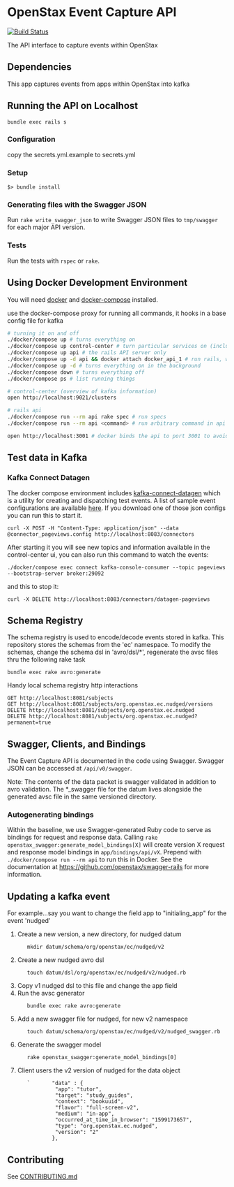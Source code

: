# OpenStax Event Capture API

[![Build Status](https://travis-ci.com/openstax/open-search.svg?branch=master)](https://travis-ci.com/openstax/event-capture-api)

The API interface to capture events within OpenStax

## Dependencies

This app captures events from apps within OpenStax into kafka

## Running the API on Localhost
```.env
bundle exec rails s
```

### Configuration

copy the secrets.yml.example to secrets.yml

### Setup

```
$> bundle install
```

### Generating files with the Swagger JSON

Run `rake write_swagger_json` to write Swagger JSON files to `tmp/swagger` for each major API version.

### Tests

Run the tests with `rspec` or `rake`.

</details>

## Using Docker Development Environment

You will need [docker](https://docs.docker.com/get-docker/) and [docker-compose](https://docs.docker.com/compose/install/#install-compose) installed.

use the docker-compose proxy for running all commands, it hooks in a base config file for kafka

```bash
# turning it on and off
./docker/compose up # turns everything on
./docker/compose up control-center # turn particular services on (includes dependencies)
./docker/compose up api # the rails API server only
./docker/compose up -d api && docker attach docker_api_1 # run rails, watch output, and debug
./docker/compose up -d # turns everything on in the background
./docker/compose down # turns everything off
./docker/compose ps # list running things

# control-center (overview of kafka information)
open http://localhost:9021/clusters

# rails api
./docker/compose run --rm api rake spec # run specs
./docker/compose run --rm api <command> # run arbitrary command in api container

open http://localhost:3001 # docker binds the api to port 3001 to avoid conflicting with the same running on the host
```

</details>

## Test data in Kafka

### Kafka Connect Datagen
The docker compose environment includes [kafka-connect-datagen](https://github.com/confluentinc/kafka-connect-datagen) which is a utility for
creating and dispatching test events. A list of sample event configurations are available [here](https://github.com/confluentinc/kafka-connect-datagen/tree/master/config). If you download one of those json configs you can run this to start it.
```
curl -X POST -H "Content-Type: application/json" --data @connector_pageviews.config http://localhost:8083/connectors
```

After starting it you will see new topics and information available in the control-center ui, you can also run this command to watch the events:
```
./docker/compose exec connect kafka-console-consumer --topic pageviews --bootstrap-server broker:29092
```

and this to stop it:
```
curl -X DELETE http://localhost:8083/connectors/datagen-pageviews
```

## Schema Registry

The schema registry is used to encode/decode events stored in kafka.  This repository stores the schemas from the 'ec' namespace.  To modify the schemas, change the schema dsl in 'avro/dsl/*', regenerate the avsc files thru the following rake task
```
bundle exec rake avro:generate
```

Handy local schema registry http interactions
```
GET http://localhost:8081/subjects
GET http://localhost:8081/subjects/org.openstax.ec.nudged/versions
DELETE http://localhost:8081/subjects/org.openstax.ec.nudged
DELETE http://localhost:8081/subjects/org.openstax.ec.nudged?permanent=true
```

## Swagger, Clients, and Bindings

The Event Capture API is documented in the code using Swagger.  Swagger JSON can be accessed at `/api/v0/swagger`.

Note: The contents of the data packet is swagger validated in addition to avro validation.  The *_swagger file for the datum lives alongside the generated avsc file in the same versioned directory.

### Autogenerating bindings

Within the baseline, we use Swagger-generated Ruby code to serve as bindings for request and response data.  Calling
`rake openstax_swagger:generate_model_bindings[X]` will create version X request and response model bindings in `app/bindings/api/vX`.  Prepend with `./docker/compose run --rm api` to run this in Docker.
See the documentation at https://github.com/openstax/swagger-rails for more information.

## Updating a kafka event
For example...say you want to change the field app to "initialing_app" for the event 'nudged'
  1. Create a new version, a new directory, for nudged datum
     ```
        mkdir datum/schema/org/openstax/ec/nudged/v2
     ```
  1. Create a new nudged avro dsl
      ```
         touch datum/dsl/org/openstax/ec/nudged/v2/nudged.rb
      ```
  1. Copy v1 nudged dsl to this file and change the app field
  1. Run the avsc generator
      ```
         bundle exec rake avro:generate
      ```
  1. Add a new swagger file for nudged, for new v2 namespace
      ```
         touch datum/schema/org/openstax/ec/nudged/v2/nudged_swagger.rb
      ```
  1. Generate the swagger model
      ```
         rake openstax_swagger:generate_model_bindings[0]
      ```
  1. Client users the v2 version of nudged for the data object
      ```
         `       "data" : {
                  "app": "tutor",
                  "target": "study_guides",
                  "context": "bookuuid",
                  "flavor": "full-screen-v2",
                  "medium": "in-app",
                  "occurred_at_time_in_browser": "1599173657",
                  "type": "org.openstax.ec.nudged",
                  "version": "2"
                 },
      ```

## Contributing

See [CONTRIBUTING.md](./CONTRIBUTING.md)
